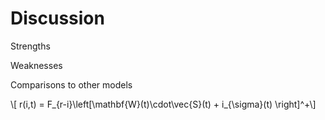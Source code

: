# Discussion
Strengths

Weaknesses

Comparisons to other models

\\[ r(i,t) = F_{r-i}\left[\mathbf{W}(t)\cdot\vec{S}(t) + i_{\sigma}(t) \right]^+\\]
